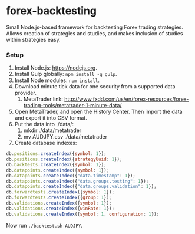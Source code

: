 forex-backtesting
=================
Small Node.js-based framework for backtesting Forex trading strategies. Allows creation of strategies and studies, and makes inclusion of studies within strategies easy.

### Setup

1. Install Node.js: https://nodejs.org.
2. Install Gulp globally: `npm install -g gulp`.
3. Install Node modules: `npm install`.
4. Download minute tick data for one security from a supported data provider.
    1. MetaTrader link: http://www.fxdd.com/us/en/forex-resources/forex-trading-tools/metatrader-1-minute-data/
5. Open MetaTrader, and open the History Center. Then import the data and export it into CSV format.
6. Put the data into ./data/:
    1. mkdir ./data/metatrader
    1. mv AUDJPY.csv ./data/metatrader
7. Create database indexes:
```javascript
db.positions.createIndex({symbol: 1});
db.positions.createIndex({strategyUuid: 1});
db.backtests.createIndex({symbol: 1});
db.datapoints.createIndex({symbol: 1});
db.datapoints.createIndex({"data.timestamp": 1});
db.datapoints.createIndex({"data.groups.testing": 1});
db.datapoints.createIndex({"data.groups.validation": 1});
db.forwardtests.createIndex({symbol: 1});
db.forwardtests.createIndex({group: 1});
db.validations.createIndex({symbol: 1});
db.validations.createIndex({winRate: 1});
db.validations.createIndex({symbol: 1, configuration: 1});
```

Now run `./backtest.sh AUDJPY`.

